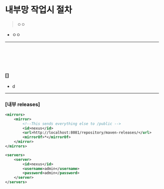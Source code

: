 # 내부망 작업시 절차
> ㅇㅇ 
* ㅇㅇ

<hr>
<br>

## 
#### 

<br>

### []
* d

<hr>

### [내부 releases]
```xml
<mirrors>
    <mirror>
        <!--This sends everything else to /public -->
        <id>nexus</id>
        <url>http://localhost:8081/repository/maven-releases/</url>
        <mirrorOf>*</mirrorOf>
    </mirror>
</mirrors>

<servers>
    <server>
        <id>nexus</id>
        <username>admin</username>
        <password>admin</password>
    </server>
</servers>
```
